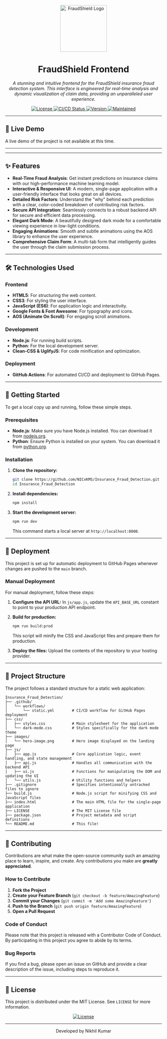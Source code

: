 <div align="center">
  <img src="https://raw.githubusercontent.com/NICxKMS/Insurance_Fraud_Detection/main/images/hero-image.png" alt="FraudShield Logo" width="150">
  <h1 align="center">FraudShield Frontend</h1>
  <p align="center">
    <i>A stunning and intuitive frontend for the FraudShield insurance fraud detection system. This interface is engineered for real-time analysis and dynamic visualization of claim data, providing an unparalleled user experience.</i>
  </p>
  <!-- Badges -->
  <p align="center">
    <a href="https://github.com/NICxKMS/Insurance_Fraud_Detection/blob/main/LICENSE">
      <img src="https://img.shields.io/github/license/NICxKMS/Insurance_Fraud_Detection?style=for-the-badge" alt="License">
    </a>
    <a href="https://github.com/NICxKMS/Insurance_Fraud_Detection/actions/workflows/static.yml">
      <img src="https://img.shields.io/github/actions/workflow/status/NICxKMS/Insurance_Fraud_Detection/static.yml?branch=main&style=for-the-badge" alt="CI/CD Status">
    </a>
    <a href="#">
      <img src="https://img.shields.io/badge/Version-1.0.0-blue.svg?style=for-the-badge" alt="Version">
    </a>
    <a href="#">
      <img src="https://img.shields.io/badge/Maintained-Yes-green.svg?style=for-the-badge" alt="Maintained">
    </a>
  </p>
</div>

---

## 🚀 Live Demo

A live demo of the project is not available at this time.

---

---

## ✨ Features

- **Real-Time Fraud Analysis**: Get instant predictions on insurance claims with our high-performance machine learning model.
- **Interactive & Responsive UI**: A modern, single-page application with a user-friendly interface that looks great on all devices.
- **Detailed Risk Factors**: Understand the "why" behind each prediction with a clear, color-coded breakdown of contributing risk factors.
- **Secure API Integration**: Seamlessly connects to a robust backend API for secure and efficient data processing.
- **Elegant Dark Mode**: A beautifully designed dark mode for a comfortable viewing experience in low-light conditions.
- **Engaging Animations**: Smooth and subtle animations using the AOS library to enhance the user experience.
- **Comprehensive Claim Form**: A multi-tab form that intelligently guides the user through the claim submission process.

---

## 🛠️ Technologies Used

### Frontend
- **HTML5**: For structuring the web content.
- **CSS3**: For styling the user interface.
- **JavaScript (ES6)**: For application logic and interactivity.
- **Google Fonts & Font Awesome**: For typography and icons.
- **AOS (Animate On Scroll)**: For engaging scroll animations.

### Development
- **Node.js**: For running build scripts.
- **Python**: For the local development server.
- **Clean-CSS & UglifyJS**: For code minification and optimization.

### Deployment
- **GitHub Actions**: For automated CI/CD and deployment to GitHub Pages.

---

## 🏁 Getting Started

To get a local copy up and running, follow these simple steps.

### Prerequisites

- **Node.js**: Make sure you have Node.js installed. You can download it from [nodejs.org](https://nodejs.org/en/).
- **Python**: Ensure Python is installed on your system. You can download it from [python.org](https://www.python.org/downloads/).

### Installation

1. **Clone the repository:**
   ```bash
   git clone https://github.com/NICxKMS/Insurance_Fraud_Detection.git
   cd Insurance_Fraud_Detection
   ```

2. **Install dependencies:**
   ```bash
   npm install
   ```

3. **Start the development server:**
   ```bash
   npm run dev
   ```
   This command starts a local server at `http://localhost:8000`.

---

## 🚀 Deployment

This project is set up for automatic deployment to GitHub Pages whenever changes are pushed to the `main` branch.

### Manual Deployment

For manual deployment, follow these steps:

1. **Configure the API URL:**
   In `js/app.js`, update the `API_BASE_URL` constant to point to your production API endpoint.

2. **Build for production:**
   ```bash
   npm run build:prod
   ```
   This script will minify the CSS and JavaScript files and prepare them for production.

3. **Deploy the files:**
   Upload the contents of the repository to your hosting provider.

---

## 📂 Project Structure

The project follows a standard structure for a static web application:

```
Insurance_Fraud_Detection/
├── .github/
│   └── workflows/
│       └── static.yml        # CI/CD workflow for GitHub Pages deployment
├── css/
│   ├── styles.css            # Main stylesheet for the application
│   └── dark-mode.css         # Styles specifically for the dark mode theme
├── images/
│   └── hero-image.png        # Hero image displayed on the landing page
├── js/
│   ├── app.js                # Core application logic, event handling, and state management
│   ├── api.js                # Handles all communication with the backend API
│   ├── ui.js                 # Functions for manipulating the DOM and updating the UI
│   └── utils.js              # Utility functions and helpers
├── .gitignore                # Specifies intentionally untracked files to ignore
├── build.js                  # Node.js script for minifying CSS and JavaScript files
├── index.html                # The main HTML file for the single-page application
├── LICENSE                   # The MIT License file
├── package.json              # Project metadata and script definitions
└── README.md                 # This file!
```

---

## 🤝 Contributing

Contributions are what make the open-source community such an amazing place to learn, inspire, and create. Any contributions you make are **greatly appreciated**.

### How to Contribute

1. **Fork the Project**
2. **Create your Feature Branch** (`git checkout -b feature/AmazingFeature`)
3. **Commit your Changes** (`git commit -m 'Add some AmazingFeature'`)
4. **Push to the Branch** (`git push origin feature/AmazingFeature`)
5. **Open a Pull Request**

### Code of Conduct

Please note that this project is released with a Contributor Code of Conduct. By participating in this project you agree to abide by its terms.

### Bug Reports

If you find a bug, please open an issue on GitHub and provide a clear description of the issue, including steps to reproduce it.

---

## 📜 License

This project is distributed under the MIT License. See `LICENSE` for more information.

<p align="center">
  <a href="https://github.com/NICxKMS/Insurance_Fraud_Detection/blob/main/LICENSE">
    <img src="https://img.shields.io/github/license/NICxKMS/Insurance_Fraud_Detection?style=for-the-badge" alt="License">
  </a>
</p>

---

<p align="center">
  Developed by Nikhil Kumar
</p>